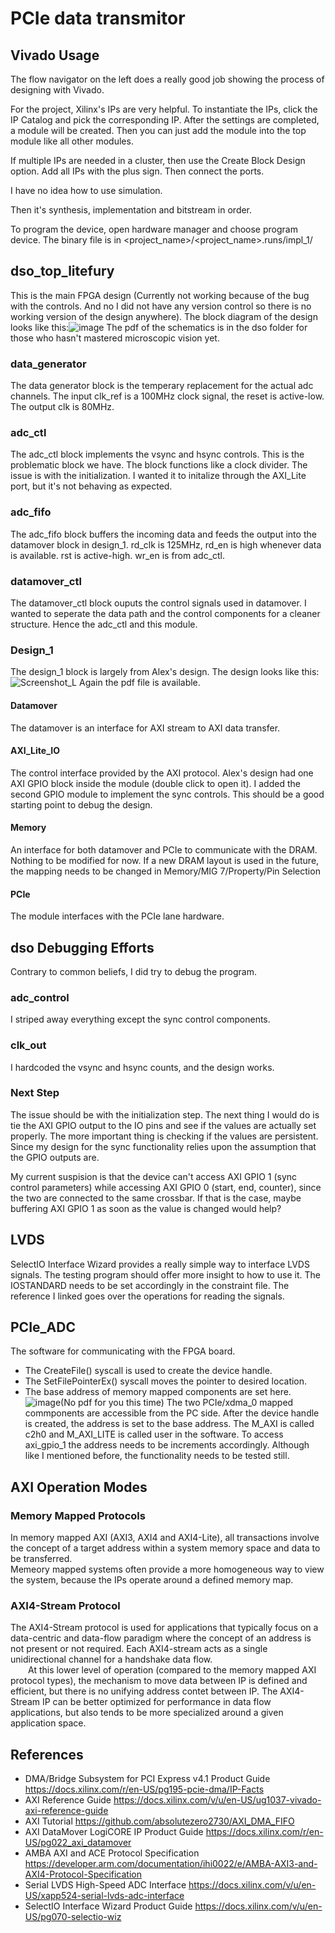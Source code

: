 # PCIe data transmitor

## Vivado Usage
The flow navigator on the left does a really good job showing the process of designing with Vivado.

For the project, Xilinx's IPs are very helpful. To instantiate the IPs, click the IP Catalog and pick the corresponding IP. After the settings are completed, a module will be created. Then you can just add the module into the top module like all other modules.

If multiple IPs are needed in a cluster, then use the Create Block Design option. Add all IPs with the plus sign. Then connect the ports.

I have no idea how to use simulation.

Then it's synthesis, implementation and bitstream in order.

To program the device, open hardware manager and choose program device. The binary file is in \<project_name>/\<project_name>.runs/impl_1/

## dso_top_litefury
This is the main FPGA design (Currently not working because of the bug with the controls. And no I did not have any version control so there is no working version of the design anywhere). The block diagram of the design looks like this:![image](https://user-images.githubusercontent.com/51343090/185215547-8ac685cd-4bcc-4998-a3dc-47e93bcaa42e.png) The pdf of the schematics is in the dso folder for those who hasn't mastered microscopic vision yet.

### data_generator
The data generator block is the temperary replacement for the actual adc channels. The input clk_ref is a 100MHz clock signal, the reset is active-low. The output clk is 80MHz.

### adc_ctl
The adc_ctl block implements the vsync and hsync controls. This is the problematic block we have. The block functions like a clock divider. The issue is with the initialization. I wanted it to initalize through the AXI_Lite port, but it's not behaving as expected.

### adc_fifo
The adc_fifo block buffers the incoming data and feeds the output into the datamover block in design_1. rd_clk is 125MHz, rd_en is high whenever data is available. rst is active-high. wr_en is from adc_ctl.

### datamover_ctl
The datamover_ctl block ouputs the control signals used in datamover. I wanted to seperate the data path and the control components for a cleaner structure. Hence the adc_ctl and this module.

### Design_1
The design_1 block is largely from Alex's design. The design looks like this:![Screenshot_L](https://user-images.githubusercontent.com/51343090/185234036-13743528-e00a-4822-bc62-336cb2c2ee45.png) Again the pdf file is available.
#### Datamover
The datamover is an interface for AXI stream to AXI data transfer.
#### AXI_Lite_IO

The control interface provided by the AXI protocol. Alex's design had one AXI GPIO block inside the module (double click to open it). I added the second GPIO module to implement the sync controls. This should be a good starting point to debug the design.

#### Memory

An interface for both datamover and PCIe to communicate with the DRAM. Nothing to be modified for now. If a new DRAM layout is used in the future, the mapping needs to be changed in Memory/MIG 7/Property/Pin Selection

#### PCIe

The module interfaces with the PCIe lane hardware.

## dso Debugging Efforts
Contrary to common beliefs, I did try to debug the program.
### adc_control

I striped away everything except the sync control components.
### clk_out

I hardcoded the vsync and hsync counts, and the design works.

### Next Step

The issue should be with the initialization step. The next thing I would do is tie the AXI GPIO output to the IO pins and see if the values are actually set properly. The more important thing is checking if the values are persistent. Since my design for the sync functionality relies upon the assumption that the GPIO outputs are.

My current suspision is that the device can't access AXI GPIO 1 (sync control parameters) while accessing AXI GPIO 0 (start, end, counter), since the two are connected to the same crossbar. If that is the case, maybe buffering AXI GPIO 1 as soon as the value is changed would help?

## LVDS
SelectIO Interface Wizard provides a really simple way to interface LVDS signals. The testing program should offer more insight to how to use it. The IOSTANDARD needs to be set accordingly in the constraint file. The reference I linked goes over the operations for reading the signals.

## PCIe_ADC
The software for communicating with the FPGA board.
* The CreateFile() syscall is used to create the device handle.
* The SetFilePointerEx() syscall moves the pointer to desired location.
* The base address of memory mapped components are set here.![image](https://user-images.githubusercontent.com/51343090/185429495-575a793a-a175-473a-930c-a8ac4e1b7f73.png)(No pdf for you this time) The two PCIe/xdma_0 mapped commponents are accessible from the PC side. After the device handle is created, the address is set to the base address. The M_AXI is called c2h0 and M_AXI_LITE is called user in the software. To access axi_gpio_1 the address needs to be increments accordingly. Although like I mentioned before, the functionality needs to be tested still.


## AXI Operation Modes
### Memory Mapped Protocols  
In memory mapped AXI (AXI3, AXI4 and AXI4-Lite), all transactions involve the concept of a target address within a system memory space and data to be transferred.  
Memeory mapped systems often provide a more homogeneous way to view the system, because the IPs operate around a defined memory map.
### AXI4-Stream Protocol  
The AXI4-Stream protocol is used for applications that typically focus on a data-centric and data-flow paradigm where the concept of an address is not present or not required. Each AXI4-stream acts as a single unidirectional channel for a handshake data flow.  
&ensp;&ensp;&ensp;&ensp;At this lower level of operation (compared to the memory mapped AXI protocol types), the mechanism to move data between IP is defined and efficient, but there is no unifying address contet between IP. The AXI4-Stream IP can be better optimized for performance in data flow applications, but also tends to be more specialized around a given application space.
  
## References
* DMA/Bridge Subsystem for PCI Express v4.1 Product Guide https://docs.xilinx.com/r/en-US/pg195-pcie-dma/IP-Facts
* AXI Reference Guide https://docs.xilinx.com/v/u/en-US/ug1037-vivado-axi-reference-guide
* AXI Tutorial https://github.com/absolutezero2730/AXI_DMA_FIFO
* AXI DataMover LogiCORE IP Product Guide https://docs.xilinx.com/r/en-US/pg022_axi_datamover
* AMBA AXI and ACE Protocol Specification https://developer.arm.com/documentation/ihi0022/e/AMBA-AXI3-and-AXI4-Protocol-Specification
* Serial LVDS High-Speed ADC Interface https://docs.xilinx.com/v/u/en-US/xapp524-serial-lvds-adc-interface
* SelectIO Interface Wizard Product Guide https://docs.xilinx.com/v/u/en-US/pg070-selectio-wiz
